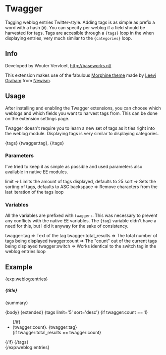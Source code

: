 # Twagger

Tagging weblog entries Twitter-style. Adding tags is as simple as prefix a word with a hash (`#`). You can specify per weblog if a field should be harvested for tags. Tags are accesible through a `{tags}` loop in the when displaying entries, very much similar to the `{categories}` loop.

## Info

Developed by Wouter Vervloet, http://baseworks.nl/

This extension makes use of the fabulous [Morphine theme](http://github.com/newism/nsm.morphine.theme "Download the Morphne theme here") made by [Leevi Graham](http://twitter.com/leevigraham "Follow Leevi Graham on Twitter") from [Newism](http://newism.com.au/).

## Usage

After installing and enabling the Twagger extensions, you can choose which weblogs and which fields you want to harvest tags from. This can be done on the extension settings page.

Twagger doesn't require you to learn a new set of tags as it ties right into the weblog module. Displaying tags is very similar to displaying categories.

  {tags}
    {twagger:tag}, 
  {/tags}

### Parameters

I've tried to keep it as simple as possible and used parameters also available in native EE modules.

  limit     => Limits the amount of tags displayed, defaults to 25
  sort      => Sets the sorting of tags, defaults to ASC
  backspace => Remove characters from the last iteration of the tags loop

### Variables

All the variables are prefixed with `twagger:`. This was necessary to prevent any conflicts with the native EE variables. The `{tag}` variable didn't have a need for this, but I did it anyway for the sake of consistency.

  twagger:tag => Text of the tag
  twagger:total_results =>  The total number of tags being displayed
  twagger:count => The "count" out of the current tags being displayed
  twagger:switch => Works identical to the switch tag in the weblog entries loop

## Example

  <section id="articles">
    {exp:weblog:entries}
      <article>
        <h5>{title}</h5>
        <p class="introduction">{summary}</p>
        {body}
        {extended}
        {tags limit='5' sort='desc'}
          {if twagger:count == 1}<ul>{/if}
            <li class="{twagger:switch='odd|even'}">{twagger:count}. {twagger:tag}</li>
          {if twagger:total_results == twagger:count}</ul>{/if}
        {/tags}
      </article>
    {/exp:weblog:entries}
  </section>